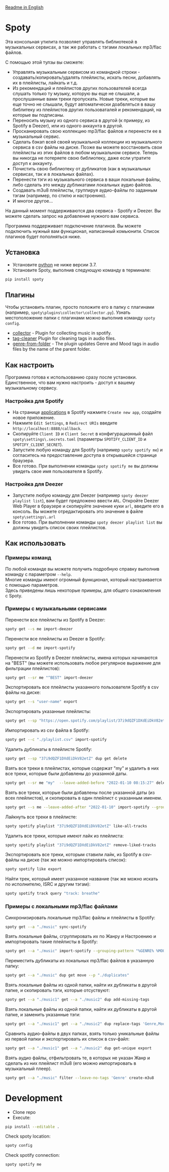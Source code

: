[Readme in English](https://github.com/dy-sh/spoty/blob/master/README.md)

# Spoty

Эта консольная утилита позволяет управлять библиотекой в музыкальных сервисах, а так же работать с тэгами локальных mp3/flac файлов.

С помощью этой тулзы вы сможете:
- Управлять музыкальным сервисом из командной строки - создавать/копировать/удалять плейлисты, искать песни, добавлять их в плейлисты, лайкать и т.д.
- Из рекомендаций и плейлистов других пользователей всегда слушать только ту музыку, которую вы еще не слышали, а прослушанные вами треки пропускать. Новые треки, которые вы еще точно не слышали, будут автоматически доабвляться в вашу библитеку из плейлистов других пользоваталей и рекомендаций, на которые вы подписаны.
- Переносить музыку из одного сервиса в другой (к примеру, из Spotify в Deezer), или из одного аккаунта в другой.
- Просканировать свою коллекцию mp3/flac файлов и перенести ее в музыкальный сервис.
- Сделать бэкап всей своей музыкальной коллекции из музыкального сервиса в csv файлы на диске. Позже вы можете восстановить свои плейлисты из этих файлов в любом музыкальном сервисе. Теперь вы никогда не потеряете свою библиотеку, даже если утратите доступ к аккаунту.
- Почистить свою библиотеку от дубликатов (как в музыкальных сервисах, так и в локальных файлах).
- Перенести тэги из музыкального сервиса в ваши локальные файлы, либо сделать это между дубликатами локальных аудио файлов.
- Создавать m3u8 плейлисты, группируя аудио-файлы по заданным тэгам (например, по стилю и настроению).
- И многое другое...

На данный момент поддерживаются два сервиса - Spotify и Deezer. Вы можете сделать запрос на добавление нужного вам сервиса.

Программа поддерживает подключение плагинов. Вы можете подключить нужный вам функционал, написанный комьюнити. Список плагинов будет пополняться ниже.

## Установка

- Установите [python](https://www.python.org/downloads/) не ниже версии 3.7.
- Установите Spoty, выполнив следующую команду в терминале: 

```bash
pip install spoty
```

## Плагины

Чтобы установить плагин, просто положите его в папку с плагинами (например, `spoty\plugins\collector\collector.py`).
Узнать местоположение папки с плагинами можно выполнив команду `spoty config`.

- [collector](https://github.com/dy-sh/spoty_collector) - Plugin for collecting music in spotify.
- [tag-cleaner](https://github.com/dy-sh/spoty_tag_cleaner) Plugin for cleaning tags in audio files.
- [genre-from-folder](https://github.com/dy-sh/spoty_genre_from_folder) - The plugin updates Genre and Mood tags in audio files by the name of the parent folder.

## Как настроить 

Программа готова к использованию сразу после установки. 
Единственное, что вам нужно настроить - доступ к вашему музыкальному сервису.

### Настройка для Spotify

- На странице [applications](https://developer.spotify.com/dashboard/applications) в Spotify нажмите `Create new app`, создайте новое приложение. 
- Нажмите `Edit Settings`, в `Redirect URIs` введите `http://localhost:8888/callback`.
- Скопируйте `Client ID` и `Client Secret` в конфигурационный файл `spoty\settings\.secrets.toml` (параметры `SPOTIFY_CLIENT_ID` и `SPOTIFY_CLIENT_SECRET`).
- Запустите любую команду для Spotify (например `spoty spotify me`) и согласитесь на предоставление доступа в открывшейся странице браузера.
- Все готово. При выполнении команды `spoty spotify me` вы должны увидеть свое имя пользователя в Spotify.

### Настройка для Deezer

- Запустите любую команду для Deezer (например `spoty deezer playlist list`), вам будет предложено ввести `ARL`. Откройте Deezer Web Player в браузере и скопируйте значение куки `arl`, введите его в консоль. Вы можете отредактировать это значение в файле `spoty\settings\.arl` 
- Все готово. При выполнении команды `spoty deezer playlist list` вы должны увидеть список своих плейлистов.

## Как использовать

### Примеры команд

По любой команде вы можете получить подробную справку выполнив команду с параметром `--help`.  
Многие команды имеют огромный функционал, который настраивается с помощью параметров.  
Здесь приведены лишь некоторые примеры, для общего ознакомления с Spoty.  

### Примеры с музыкальными сервисами

Перенести все плейлисты из Spotify в Deezer:

```bash
spoty get --s me import-deezer
```

Перенести все плейлисты из Deezer в Spotify:

```bash
spoty get --d me import-spotify
```

Перенести из Spotify в Deezer плейлисты, имена которых начинаются на "BEST" (вы можете использовать любое регулярное выражение для фильтрации плейлистов):

```bash
spoty get --sr me "^BEST" import-deezer
```

Экспортировать все плейлисты указанного пользователя Spotify в csv файлы на диске:

```bash
spoty get --s "user-name" export
```

Экспортировать указанные плейлисты:

```bash
spoty get --sp "https://open.spotify.com/playlist/37i9dQZF1DXdEiDkV82etZ" --ps "https://open.spotify.com/playlist/37i9dQZF1DX4uWsCu3SlsH" export
```

Импортировать из csv файла в Spotify:

```bash
spoty get --c "./playlist.csv" import-spotify
```

Удалить дубликаты в плейлисте Spotify:

```bash
spoty get --sp "37i9dQZF1DXdEiDkV82etZ" dup get delete
```

Взять все треки в плейлистах, которые содержат "my" и удалить в них все треки, которые были добавлены до указанной даты.

```bash
spoty get --sr me "my"  --leave-added-before "2022-01-10 08:15:27" delete
```

Взять все треки, которые были добавлены после указанной даты (из всех плейлистов), и скопировать в один плейлист с указанным именем.

```bash
spoty get --s me --leave-added-after "2022-01-10" import-spotify --grouping-pattern "New tracks"
```

Лайкнуть все треки в плейлисте:

```bash
spoty spotify playlist "37i9dQZF1DXdEiDkV82etZ" like-all-tracks
```

Удалить все треки, которые имеют лайк из плейлиста:

```bash
spoty spotify playlist "37i9dQZF1DXdEiDkV82etZ" remove-liked-tracks
```


Экспортировать все треки, которым ставили лайк, из Spotify в csv-файлы на диске (так же можно импортировать список):

```bash
spoty spotify like export
```

Найти трек, который имеет указанное название (так же можно искать по исполнителю, ISRC и другим тэгам):

```bash
spoty spotify track query "track: breathe"
```


### Примеры с локальными mp3/flac файлами

Синхронизировать локальные mp3/flac файлы и плейлисты в Spotify:

```bash
spoty get --a "./music" sync-spotify
```

Взять локальные файлы, сгруппировать их по Жанру и Настроению и импортировать такие плейлисты в Spotify:

```bash
spoty get --a "./music" import-spotify --grouping-pattern "%GENRE% %MOOD%"
```

Переместить дубликаты из локальных mp3/flac файлов в указанную папку:

```bash
spoty get --a "./music" dup get move --p "./duplicates"
```

Взять локальные файлы из одной папки, найти их дубликаты в другой папке, и скопировать тэги, которые отсуствуют:

```bash
spoty get --a "./music1" get --a "./music2" dup add-missing-tags
```

Взять локальные файлы из одной папки, найти их дубликаты в другой папке, и заменить указанные тэги:

```bash
spoty get --a "./music1" get --a "./music2" dup replace-tags 'Genre,Mood'
```

Сравнить аудио-файлы в двух папках, взять только уникальные файлы из первой папки и экспортировать их список в csv-файл:

```bash
spoty get --a "./music1" get --a "./music2" dup get-unique export 
```

Взять аудио файлы, отфильтровать те, в которых не указан Жанр и сделать из них плейлист m3u8 (его можно импортировать в музыкальный плеер).

```bash
spoty get --a "./music" filter --leave-no-tags 'Genre' create-m3u8
```


# Development

- Clone repo
- Execute: 
```bash
pip install --editable .
```

Check spoty location:
```bash
spoty config
```

Check spotify connection:
```bash
spoty spotify me
```
